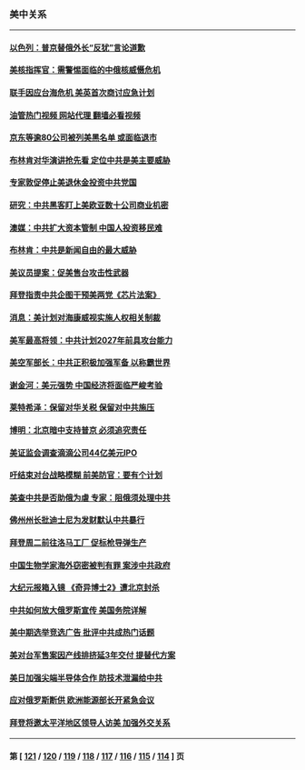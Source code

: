 ### 美中关系
---
#### [以色列：普京替俄外长“反犹”言论道歉](../../pages/nf1412576/n13728059.md?05060845) 
#### [美核指挥官：需警惕面临的中俄核威慑危机](../../pages/nf1412576/n13727989.md?05060845) 
#### [联手因应台海危机 美英首次商讨应急计划](../../pages/nf1412576/n13727635.md?05060845) 
#### [油管热门视频 网站代理 翻墙必看视频](http://209.222.30.114:81/youtube.html?05060845)
#### [京东等逾80公司被列美黑名单 或面临退市](../../pages/nf1412576/n13727449.md?05060845) 
#### [布林肯对华演讲抢先看 定位中共是美主要威胁](../../pages/nf1412576/n13727292.md?05060845) 
#### [专家敦促停止美退休金投资中共党国](../../pages/nf1412576/n13727289.md?05060845) 
#### [研究：中共黑客盯上美欧亚数十公司商业机密](../../pages/nf1412576/n13727250.md?05060845) 
#### [澳媒：中共扩大资本管制 中国人投资移民难](../../pages/nf1412576/n13727233.md?05060845) 
#### [布林肯：中共是新闻自由的最大威胁](../../pages/nf1412576/n13727223.md?05060845) 
#### [美议员提案：促美售台攻击性武器](../../pages/nf1412576/n13726992.md?05060845) 
#### [拜登指责中共企图干预美两党《芯片法案》](../../pages/nf1412576/n13727200.md?05060845) 
#### [消息：美计划对海康威视实施人权相关制裁](../../pages/nf1412576/n13727090.md?05060845) 
#### [美军最高将领：中共计划2027年前具攻台能力](../../pages/nf1412576/n13726790.md?05060845) 
#### [美空军部长：中共正积极加强军备 以称霸世界](../../pages/nf1412576/n13726877.md?05060845) 
#### [谢金河：美元强势 中国经济将面临严峻考验](../../pages/nf1412576/n13726667.md?05060845) 
#### [莱特希泽：保留对华关税 保留对中共施压](../../pages/nf1412576/n13726477.md?05060845) 
#### [博明：北京暗中支持普京 必须追究责任](../../pages/nf1412576/n13726270.md?05060845) 
#### [美证监会调查滴滴公司44亿美元IPO](../../pages/nf1412576/n13726424.md?05060845) 
#### [吁结束对台战略模糊 前美防官：要有个计划](../../pages/nf1412576/n13726430.md?05060845) 
#### [美查中共是否助俄为虐 专家：阻俄须处理中共](../../pages/nf1412576/n13726267.md?05060845) 
#### [佛州州长批迪士尼为发财默认中共暴行](../../pages/nf1412576/n13726276.md?05060845) 
#### [拜登周二前往洛马工厂 促标枪导弹生产](../../pages/nf1412576/n13726182.md?05060845) 
#### [中国生物学家海外窃密被判有罪 案涉中共政府](../../pages/nf1412576/n13726188.md?05060845) 
#### [大纪元报箱入镜 《奇异博士2》遭北京封杀](../../pages/nf1412576/n13725845.md?05060845) 
#### [中共如何放大俄罗斯宣传 美国务院详解](../../pages/nf1412576/n13725728.md?05060845) 
#### [美中期选举竞选广告 批评中共成热门话题](../../pages/nf1412576/n13725722.md?05060845) 
#### [美对台军售案因产线排挤延3年交付 提替代方案](../../pages/nf1412576/n13725597.md?05060845) 
#### [美日加强尖端半导体合作 防技术泄漏给中共](../../pages/nf1412576/n13725683.md?05060845) 
#### [应对俄罗斯断供 欧洲能源部长开紧急会议](../../pages/nf1412576/n13725524.md?05060845) 
#### [拜登将邀太平洋地区领导人访美 加强外交关系](../../pages/nf1412576/n13725266.md?05060845) 

---
#### 第 [ [121](./121.md?05060845) / [120](./120.md?05060845) / [119](./119.md?05060845) / [118](./118.md?05060845) / [117](./117.md?05060845) / [116](./116.md?05060845) / [115](./115.md?05060845) / [114](./114.md?05060845) ] 页
